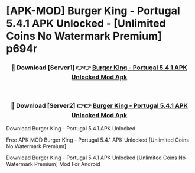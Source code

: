 # [APK-MOD] Burger King - Portugal 5.4.1 APK Unlocked - [Unlimited Coins No Watermark Premium] p694r



<div align="center">
<h3>🔴 Download [Server1] 👉👉 <a href="https://momento.my/?title=Burger_King_-_Portugal_5.4.1_APK_Unlocked">Burger King - Portugal 5.4.1 APK Unlocked Mod Apk</a></h3><br>

<h3>🔴 Download [Server2] 👉👉 <a href="https://momento.my/?title=Burger_King_-_Portugal_5.4.1_APK_Unlocked">Burger King - Portugal 5.4.1 APK Unlocked Mod Apk</a></h3>
</div>



Download Burger King - Portugal 5.4.1 APK Unlocked 

Free APK MOD Burger King - Portugal 5.4.1 APK Unlocked [Unlimited Coins No Watermark Premium]

Download Burger King - Portugal 5.4.1 APK Unlocked [Unlimited Coins No Watermark Premium] Mod For Android
